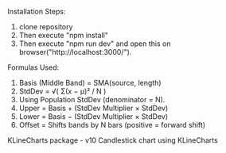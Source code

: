 Installation Steps:

1. clone repository
2. Then execute "npm install"
3. Then execute "npm run dev" and open this on browser("http://localhost:3000/").

Formulas Used:

1. Basis (Middle Band) = SMA(source, length)
2. StdDev = √( Σ(x − μ)² / N )
3. Using Population StdDev (denominator = N).
4. Upper = Basis + (StdDev Multiplier × StdDev)
5. Lower = Basis − (StdDev Multiplier × StdDev)
6. Offset = Shifts bands by N bars (positive = forward shift)

KLineCharts package - v10
Candlestick chart using KLineCharts

